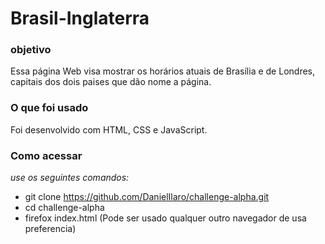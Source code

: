# Brasil-Inglaterra

### objetivo
Essa página Web visa mostrar os horários atuais de Brasília e de Londres, capitais dos dois paises que dão nome a página.

### O que foi usado
Foi desenvolvido com HTML, CSS e JavaScript.

### Como acessar
_use os seguintes comandos:_
- git clone https://github.com/DanielIlaro/challenge-alpha.git
- cd challenge-alpha
- firefox index.html
(Pode ser usado qualquer outro navegador de usa preferencia)
